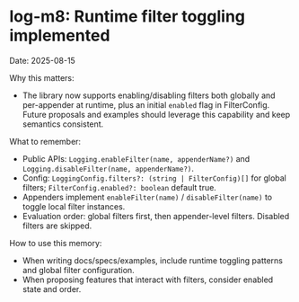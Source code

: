 # log-m8: Runtime filter toggling implemented

Date: 2025-08-15

Why this matters:
- The library now supports enabling/disabling filters both globally and per-appender at runtime, plus an initial `enabled` flag in FilterConfig. Future proposals and examples should leverage this capability and keep semantics consistent.

What to remember:
- Public APIs: `Logging.enableFilter(name, appenderName?)` and `Logging.disableFilter(name, appenderName?)`.
- Config: `LoggingConfig.filters?: (string | FilterConfig)[]` for global filters; `FilterConfig.enabled?: boolean` default true.
- Appenders implement `enableFilter(name)` / `disableFilter(name)` to toggle local filter instances.
- Evaluation order: global filters first, then appender-level filters. Disabled filters are skipped.

How to use this memory:
- When writing docs/specs/examples, include runtime toggling patterns and global filter configuration.
- When proposing features that interact with filters, consider enabled state and order.
